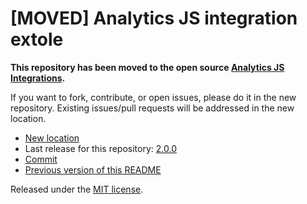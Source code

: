 
# [MOVED] Analytics JS integration extole

**This repository has been moved to the open source [Analytics JS Integrations](https://github.com/segmentio/analytics.js-integrations).**

If you want to fork, contribute, or open issues, please do it in the new repository. Existing issues/pull requests will be addressed in the new location.

* [New location](https://github.com/segmentio/analytics.js-integrations/tree/master/integrations/extole)
* Last release for this repository: [2.0.0](https://github.com/segment-integrations/analytics.js-integration-extole/releases/tag/2.0.0)
* [Commit](https://github.com/segmentio/analytics.js-integrations/commit/dbeb4e28951234691ea71da9e79b4d5e6e84e8f9)
* [Previous version of this README](README-OLD.md)

Released under the [MIT license](LICENSE).
